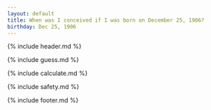 ```yaml
---
layout: default
title: When was I conceived if I was born on December 25, 1906?
birthday: Dec 25, 1906
---
```


{% include header.md %}

{% include guess.md %}

{% include calculate.md %}

{% include safety.md %}

{% include footer.md %}



